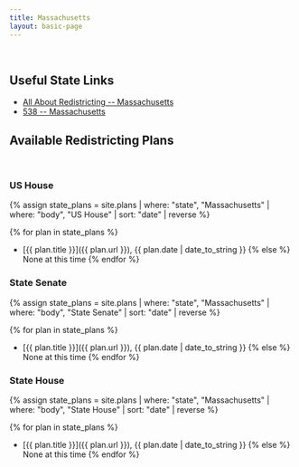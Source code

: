```yaml
---
title: Massachusetts
layout: basic-page
---
```


<br>

Useful State Links
---

- [All About Redistricting -- Massachusetts](https://redistricting.lls.edu/state/massachusetts/?cycle=2020&level=Congress&startdate=)
- [538 -- Massachusetts](https://projects.fivethirtyeight.com/redistricting-2022-maps/massachusetts/)

Available Redistricting Plans
---

<br>

### US House

{% assign state_plans = site.plans | where: "state", "Massachusetts" | where: "body", "US House" | sort: "date" | reverse %}

{% for plan in state_plans %}
- [{{ plan.title }}]({{ plan.url }}), {{ plan.date | date_to_string }}
{% else %}
None at this time
{% endfor %}

### State Senate

{% assign state_plans = site.plans | where: "state", "Massachusetts" | where: "body", "State Senate" | sort: "date" | reverse %}

{% for plan in state_plans %}
- [{{ plan.title }}]({{ plan.url }}), {{ plan.date | date_to_string }}
{% else %}
None at this time
{% endfor %}


### State House

{% assign state_plans = site.plans | where: "state", "Massachusetts" | where: "body", "State House" | sort: "date" | reverse %}

{% for plan in state_plans %}
- [{{ plan.title }}]({{ plan.url }}), {{ plan.date | date_to_string }}
{% else %}
None at this time
{% endfor %}
